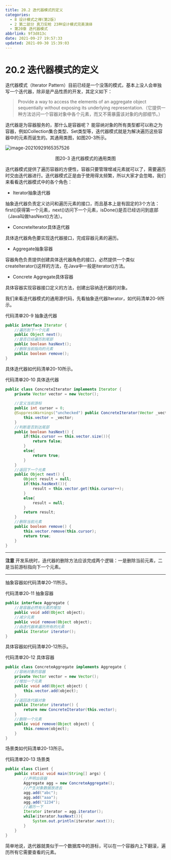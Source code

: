 ```yaml
---
title: 20.2 迭代器模式的定义
categories:
  - 8 设计模式之禅(第2版)
  - 2 第二部分 真刀实枪 23种设计模式完美演绎
  - 第20章 迭代器模式
abbrlink: 9f3d813c
date: 2021-09-27 19:57:33
updated: 2021-09-30 15:39:03
---
```

# 20.2 迭代器模式的定义
迭代器模式（Iterator Pattern）目前已经是一个没落的模式，基本上没人会单独写一个迭代器，除非是产品性质的开发，其定义如下：

> Provide a way to access the elements of an aggregate object sequentially without exposing its underlying representation.（它提供一种方法访问一个容器对象中各个元素，而又不需暴露该对象的内部细节。）

迭代器是为容器服务的，那什么是容器呢？ 能容纳对象的所有类型都可以称之为容器，例如Collection集合类型、Set类型等，迭代器模式就是为解决遍历这些容器中的元素而诞生的。其通用类图，如图20-3所示。

![image-20210929165357526](https://gitee.com/XiaoLan223/images/raw/master/Blog/Sum/20210929165357.png)

<center>图20-3 迭代器模式的通用类图</center>

迭代器模式提供了遍历容器的方便性，容器只要管理增减元素就可以了，需要遍历时交由迭代器进行。迭代器模式正是由于使用得太频繁，所以大家才会忽略，我们来看看迭代器模式中的各个角色：
- Iterator抽象迭代器

抽象迭代器负责定义访问和遍历元素的接口，而且基本上是有固定的3个方法：first()获得第一个元素，next()访问下一个元素，isDone()是否已经访问到底部（Java叫做hasNext()方法）。

- ConcreteIterator具体迭代器

具体迭代器角色要实现迭代器接口，完成容器元素的遍历。
- Aggregate抽象容器

容器角色负责提供创建具体迭代器角色的接口，必然提供一个类似createIterator()这样的方法，在Java中一般是iterator()方法。

- Concrete Aggregate具体容器

具体容器实现容器接口定义的方法，创建出容纳迭代器的对象。 

我们来看迭代器模式的通用源代码，先看抽象迭代器Iterator，如代码清单20-9所示。 

代码清单20-9 抽象迭代器

```java
public interface Iterator {
    //遍历到下一个元素
    public Object next();
    //是否已经遍历到尾部
    public boolean hasNext();
    //删除当前指向的元素
    public boolean remove();
}
```
具体迭代器如代码清单20-10所示。

代码清单20-10 具体迭代器
```java
public class ConcreteIterator implements Iterator {
    private Vector vector = new Vector();
    
    //定义当前游标
    public int cursor = 0;
    @SuppressWarnings("unchecked") public ConcreteIterator(Vector _vector){
        this.vector = _vector;
    }
    //判断是否到达尾部
    public boolean hasNext() {
        if(this.cursor == this.vector.size()){
            return false;
        }
        else{
            return true;
        }
    }
    //返回下一个元素
    public Object next() {
        Object result = null;
        if(this.hasNext()){
            result = this.vector.get(this.cursor++);
        }
        else{
            result = null;
        }
        return result;
    }
    //删除当前元素
    public boolean remove() {
        this.vector.remove(this.cursor);
        return true;
    }
}
```
___
**注意** 开发系统时，迭代器的删除方法应该完成两个逻辑：一是删除当前元素，二是当前游标指向下一个元素。
___

抽象容器如代码清单20-11所示。

代码清单20-11 抽象容器
```java
public interface Aggregate {
    //是容器必然有元素的增加
    public void add(Object object);
    //减少元素
    public void remove(Object object);
    //由迭代器来遍历所有的元素
    public Iterator iterator();
}
```

具体容器如代码清单20-12所示。

代码清单20-12 具体容器
```java
public class ConcreteAggregate implements Aggregate {
    //容纳对象的容器
    private Vector vector = new Vector();
    //增加一个元素
    public void add(Object object) {
        this.vector.add(object);
    }
    //返回迭代器对象
    public Iterator iterator() {
        return new ConcreteIterator(this.vector);
    }
    //删除一个元素
    public void remove(Object object) {
        this.remove(object);
    }
}
```
场景类如代码清单20-13所示。

代码清单20-13 场景类
```java
public class Client {
    public static void main(String[] args) {
        //声明出容器
        Aggregate agg = new ConcreteAggregate();
        //产生对象数据放进去
        agg.add("abc");
        agg.add("aaa");
        agg.add("1234");
        //遍历一下
        Iterator iterator = agg.iterator();
        while(iterator.hasNext()){
            System.out.println(iterator.next());
        }
    }
}
```
简单地说，迭代器就类似于一个数据库中的游标，可以在一个容器内上下翻滚，遍历所有它需要查看的元素。
